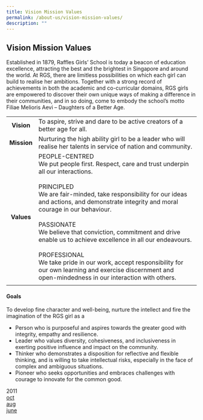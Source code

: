 ```yaml
---
title: Vision Mission Values
permalink: /about-us/vision-mission-values/
description: ""
---
```

## Vision Mission Values

Established in 1879, Raffles Girls’ School is today a beacon of education excellence, attracting the best and the brightest in Singapore and around the world. At RGS, there are limitless possibilities on which each girl can build to realise her ambitions. Together with a strong record of achievements in both the academic and co-curricular domains, RGS girls are empowered to discover their own unique ways of making a difference in their communities, and in so doing, come to embody the school’s motto Filiae Melioris Aevi – Daughters of a Better Age.

|   |   |
|:-:|---|
| **Vision**  | To aspire, strive and dare to be active creators of a better age for all.  |
| **Mission**  | Nurturing the high ability girl to be a leader who will realise her talents in service of nation and community.  |
| **Values**  | PEOPLE-CENTRED  <br>We put people first. Respect, care and trust underpin all our interactions.<br><br>PRINCIPLED  <br>We are fair-minded, take responsibility for our ideas and actions, and demonstrate integrity and moral courage in our behaviour.<br><br>PASSIONATE  <br>We believe that conviction, commitment and drive enable us to achieve excellence in all our endeavours.<br><br>PROFESSIONAL  <br>We take pride in our work, accept responsibility for our own learning and exercise discernment and open-mindedness in our interaction with others.  |
|   |   |

#### Goals

To develop fine character and well-being, nurture the intellect and fire the imagination of the RGS girl as a  

*   Person who is purposeful and aspires towards the greater good with integrity, empathy and resilience.
*   Leader who values diversity, cohesiveness, and inclusiveness in exerting positive influence and impact on the community.
*   Thinker who demonstrates a disposition for reflective and flexible thinking, and is willing to take intellectual risks, especially in the face of complex and ambiguous situations.
*   Pioneer who seeks opportunities and embraces challenges with courage to innovate for the common good.



2011<br>
[oct](/files/rafflesoct2011.pdf)<br>
[aug](/files/rafflesaugust2011.pdf)<br>
[june](/files/rafflesjune2011.pdf)